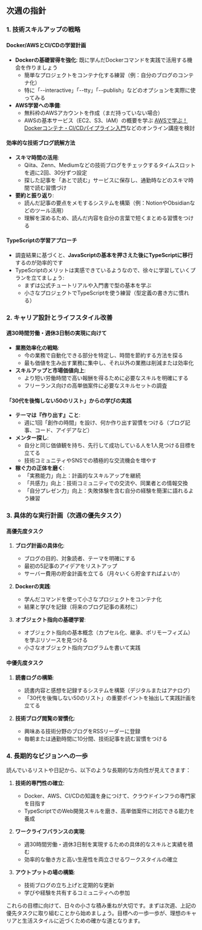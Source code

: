 ## 次週の指針

### 1. 技術スキルアップの戦略

#### Docker/AWSとCI/CDの学習計画
- **Dockerの基礎習得を強化**: 既に学んだDockerコマンドを実践で活用する機会を作りましょう
  - 簡単なプロジェクトをコンテナ化する練習（例：自分のブログのコンテナ化）
  - 特に「--interactive」「--tty」「--publish」などのオプションを実際に使ってみる
- **AWS学習への準備**:
  - 無料枠のAWSアカウントを作成（まだ持っていない場合）
  - AWSの基本サービス（EC2、S3、IAM）の概要を学ぶ [AWSで学ぶ！Dockerコンテナ・CI/CDパイプライン入門](https://www.udemy.com/course/dockercicd/)などのオンライン講座を検討

#### 効率的な技術ブログ読解方法
- **スキマ時間の活用**:
  - Qiita、Zenn、Mediumなどの技術ブログをチェックするタイムスロットを週に2回、30分ずつ設定
  - 探した記事を「あとで読む」サービスに保存し、通勤時などのスキマ時間で読む習慣づけ
- **要約と振り返り**:
  - 読んだ記事の要点をメモするシステムを構築（例：NotionやObsidianなどのツール活用）
  - 理解を深めるため、読んだ内容を自分の言葉で短くまとめる習慣をつける

#### TypeScriptの学習アプローチ
- 調査結果に基づくと、**JavaScriptの基本を押さえた後にTypeScriptに移行**するのが効率的です
- TypeScriptのメリットは実感できているようなので、徐々に学習していくプランを立てましょう:
  - まずは公式チュートリアルや入門書で型の基本を学ぶ
  - 小さなプロジェクトでTypeScriptを使う練習（型定義の書き方に慣れる）

### 2. キャリア設計とライフスタイル改善

#### 週30時間労働・週休3日制の実現に向けて
- **業務効率化の戦略**:
  - 今の業務で自動化できる部分を特定し、時間を節約する方法を探る
  - 最も価値を生み出す業務に集中し、それ以外の業務は削減または効率化
- **スキルアップと市場価値向上**:
  - より短い労働時間で高い報酬を得るために必要なスキルを明確にする
  - フリーランス向けの高単価案件に必要なスキルセットの調査

#### 「30代を後悔しない50のリスト」からの学びの実践
- **テーマは『作り出す』こと**:
  - 週に1回「創作の時間」を設け、何か作り出す習慣をつける（ブログ記事、コード、アイデアなど）
- **メンター探し**:
  - 自分と同じ価値観を持ち、先行して成功している人を1人見つける目標を立てる
  - 技術コミュニティやSNSでの積極的な交流機会を増やす
- **稼ぐ力の正体を磨く**:
  - 「実務能力」向上：計画的なスキルアップを継続
  - 「共感力」向上：技術コミュニティでの交流や、同業者との情報交換
  - 「自分プレゼン力」向上：失敗体験を含む自分の経験を簡潔に語れるよう練習

### 3. 具体的な実行計画（次週の優先タスク）

#### 高優先度タスク
1. **ブログ計画の具体化**:
   - ブログの目的、対象読者、テーマを明確にする
   - 最初の5記事のアイデアをリストアップ
   - サーバー費用の貯金計画を立てる（月々いくら貯金すればよいか）

2. **Dockerの実践**:
   - 学んだコマンドを使って小さなプロジェクトをコンテナ化
   - 結果と学びを記録（将来のブログ記事の素材に）

3. **オブジェクト指向の基礎学習**:
   - オブジェクト指向の基本概念（カプセル化、継承、ポリモーフィズム）を学ぶリソースを見つける
   - 小さなオブジェクト指向プログラムを書いて実践

#### 中優先度タスク
1. **読書ログの構築**:
   - 読書内容と感想を記録するシステムを構築（デジタルまたはアナログ）
   - 「30代を後悔しない50のリスト」の重要ポイントを抽出して実践計画を立てる

2. **技術ブログ閲覧の習慣化**:
   - 興味ある技術分野のブログをRSSリーダーに登録
   - 毎朝または通勤時間に10分間、技術記事を読む習慣をつける

### 4. 長期的なビジョンへの一歩

読んでいるリストや日記から、以下のような長期的な方向性が見えてきます：

1. **技術的専門性の確立**:
   - Docker、AWS、CI/CDの知識を身につけて、クラウドインフラの専門家を目指す
   - TypeScriptでのWeb開発スキルを磨き、高単価案件に対応できる能力を養成

2. **ワークライフバランスの実現**:
   - 週30時間労働・週休3日制を実現するための具体的なスキルと実績を積む
   - 効率的な働き方と高い生産性を両立させるワークスタイルの確立

3. **アウトプットの場の構築**:
   - 技術ブログの立ち上げと定期的な更新
   - 学びや経験を共有するコミュニティへの参加

これらの目標に向けて、日々の小さな積み重ねが大切です。まずは次週、上記の優先タスクに取り組むことから始めましょう。目標への一歩一歩が、理想のキャリアと生活スタイルに近づくための確かな道となります。